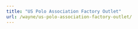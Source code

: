 ```yaml
---
title: "US Polo Association Factory Outlet"
url: /wayne/us-polo-association-factory-outlet/
---
```

